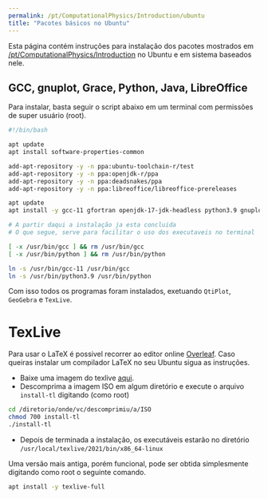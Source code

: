 ```yaml
---
permalink: /pt/ComputationalPhysics/Introduction/ubuntu
title: "Pacotes básicos no Ubuntu"
---
```


Esta página contém instruções para instalação dos pacotes mostrados
em [/pt/ComputationalPhysics/Introduction](/pt/ComputationalPhysics/Introduction)
no Ubuntu e em sistema baseados nele.


## GCC, gnuplot, Grace, Python, Java, LibreOffice

Para instalar, basta seguir o script abaixo em um terminal com permissões de super usuário (root).

```bash
#!/bin/bash

apt update
apt install software-properties-common

add-apt-repository -y -n ppa:ubuntu-toolchain-r/test
add-apt-repository -y -n ppa:openjdk-r/ppa
add-apt-repository -y -n ppa:deadsnakes/ppa
add-apt-repository -y -n ppa:libreoffice/libreoffice-prereleases

apt update
apt install -y gcc-11 gfortran openjdk-17-jdk-headless python3.9 gnuplot grace libreoffice

# A partir daqui a instalação ja esta concluida
# O que segue, serve para facilitar o uso dos executaveis no terminal

[ -x /usr/bin/gcc ] && rm /usr/bin/gcc
[ -x /usr/bin/python ] && rm /usr/bin/python

ln -s /usr/bin/gcc-11 /usr/bin/gcc
ln -s /usr/bin/python3.9 /usr/bin/python
```

Com isso todos os programas foram instalados, exetuando `QtiPlot`, `GeoGebra` e `TexLive`.

# TexLive

Para usar o LaTeX é possivel recorrer ao editor online [Overleaf](https://www.overleaf.com/). Caso queiras instalar
um compilador LaTeX no seu Ubuntu sigua as instruções.
* Baixe uma imagem do texlive [aqui](https://mirrors.rit.edu/CTAN/systems/texlive/Images/).
* Descomprima a imagem ISO em algum diretório e execute o arquivo `install-tl` digitando (como root)
```bash
cd /diretorio/onde/vc/descomprimiu/a/ISO
chmod 700 install-tl
./install-tl
```
* Depois de terminada a instalação, os executáveis estarão no diretório `/usr/local/texlive/2021/bin/x86_64-linux`

Uma versão mais antiga, porém funcional, pode ser obtida simplesmente digitando como root o seguinte comando.
```bash
apt install -y texlive-full
```
